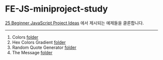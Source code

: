# FE-JS-miniproject-study

[25 Beginner JavaScript Project Ideas](https://dev.to/codefoxx/25-beginner-javascript-project-ideas-3m9h) 에서 제시되는 예제들을 클론합니다.

---

1. Colors [folder](./1-Colors/)
2. Hex Colors Gradient [folder](./2-Hex_Colors_Gradeint)
3. Random Quote Generator [folder](./3-Random_Quote_Generator)
4. The Message [folder](./4-The_Message)
